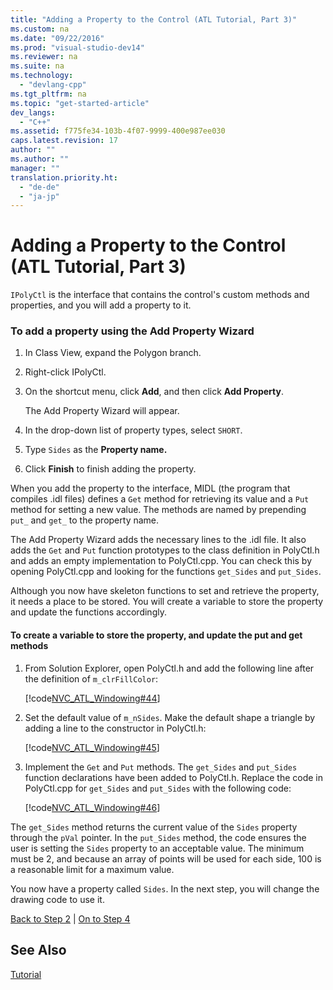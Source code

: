 ```yaml
---
title: "Adding a Property to the Control (ATL Tutorial, Part 3)"
ms.custom: na
ms.date: "09/22/2016"
ms.prod: "visual-studio-dev14"
ms.reviewer: na
ms.suite: na
ms.technology: 
  - "devlang-cpp"
ms.tgt_pltfrm: na
ms.topic: "get-started-article"
dev_langs: 
  - "C++"
ms.assetid: f775fe34-103b-4f07-9999-400e987ee030
caps.latest.revision: 17
author: ""
ms.author: ""
manager: ""
translation.priority.ht: 
  - "de-de"
  - "ja-jp"
---
```

# Adding a Property to the Control (ATL Tutorial, Part 3)
`IPolyCtl` is the interface that contains the control's custom methods and properties, and you will add a property to it.  
  
### To add a property using the Add Property Wizard  
  
1.  In Class View, expand the Polygon branch.  
  
2.  Right-click IPolyCtl.  
  
3.  On the shortcut menu, click **Add**, and then click **Add Property**.  
  
     The Add Property Wizard will appear.  
  
4.  In the drop-down list of property types, select `SHORT`.  
  
5.  Type `Sides` as the **Property name.**  
  
6.  Click **Finish** to finish adding the property.  
  
 When you add the property to the interface, MIDL (the program that compiles .idl files) defines a `Get` method for retrieving its value and a `Put` method for setting a new value. The methods are named by prepending `put_` and `get_` to the property name.  
  
 The Add Property Wizard adds the necessary lines to the .idl file. It also adds the `Get` and `Put` function prototypes to the class definition in PolyCtl.h and adds an empty implementation to PolyCtl.cpp. You can check this by opening PolyCtl.cpp and looking for the functions `get_Sides` and `put_Sides`.  
  
 Although you now have skeleton functions to set and retrieve the property, it needs a place to be stored. You will create a variable to store the property and update the functions accordingly.  
  
#### To create a variable to store the property, and update the put and get methods  
  
1.  From Solution Explorer, open PolyCtl.h and add the following line after the definition of `m_clrFillColor`:  
  
     [!code[NVC_ATL_Windowing#44](../vs140/codesnippet/CPP/adding-a-property-to-the-control--atl-tutorial--part-3-_1.h)]  
  
2.  Set the default value of `m_nSides`. Make the default shape a triangle by adding a line to the constructor in PolyCtl.h:  
  
     [!code[NVC_ATL_Windowing#45](../vs140/codesnippet/CPP/adding-a-property-to-the-control--atl-tutorial--part-3-_2.h)]  
  
3.  Implement the `Get` and `Put` methods. The `get_Sides` and `put_Sides` function declarations have been added to PolyCtl.h. Replace the code in PolyCtl.cpp for `get_Sides` and `put_Sides` with the following code:  
  
     [!code[NVC_ATL_Windowing#46](../vs140/codesnippet/CPP/adding-a-property-to-the-control--atl-tutorial--part-3-_3.cpp)]  
  
 The `get_Sides` method returns the current value of the `Sides` property through the `pVal` pointer. In the `put_Sides` method, the code ensures the user is setting the `Sides` property to an acceptable value. The minimum must be 2, and because an array of points will be used for each side, 100 is a reasonable limit for a maximum value.  
  
 You now have a property called `Sides`. In the next step, you will change the drawing code to use it.  
  
 [Back to Step 2](../vs140/adding-a-control--atl-tutorial--part-2-.md) &#124; [On to Step 4](../vs140/changing-the-drawing-code--atl-tutorial--part-4-.md)  
  
## See Also  
 [Tutorial](../vs140/active-template-library--atl--tutorial.md)
